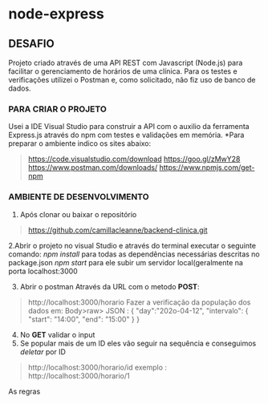 ﻿# node-express
## DESAFIO
 
Projeto criado através de uma API REST com Javascript (Node.js) para facilitar o gerenciamento de horários de uma clínica. Para os testes e verificações utilizei o Postman e, como solicitado, não fiz uso de banco de dados.

### PARA CRIAR O PROJETO
Usei a IDE Visual Studio para construir a API com o auxilio da ferramenta Express.js através do npm com testes e validações em memória.
*Para preparar o ambiente indico os sites abaixo:
> https://code.visualstudio.com/download
> https://goo.gl/zMwY28 
> https://www.postman.com/downloads/
> https://www.npmjs.com/get-npm

### AMBIENTE DE DESENVOLVIMENTO
1. Após clonar ou baixar o repositório 
> https://github.com/camillacleanne/backend-clinica.git

2.Abrir o projeto no visual Studio e através do terminal executar o seguinte comando:
*npm install* para todas as dependências necessárias descritas no package.json
*npm start* para ele subir um servidor local(geralmente na porta localhost:3000

3. Abrir o postman
Através da URL com o metodo **POST**:
> http://localhost:3000/horario 
Fazer a verificação da população dos dados em:
Body>raw> JSON :
{
    "day":"202o-04-12",
    "intervalo": {
        "start": "14:00",
        "end": "15:00"
    }
}
4. No **GET** validar o input
5. Se popular mais de um ID eles vão seguir na sequência e conseguimos *deletar* por ID
> http://localhost:3000/horario/id
> exemplo : http://localhost:3000/horario/1

As regras

